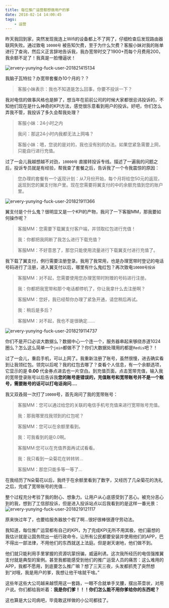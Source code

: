 ```yaml
---
title: 每位推广运营都想做用户的爹
date: 2018-02-14 14:00:45
tags:
    - 运营
---
```

昨天我回到家，突然发现我连上Wifi的设备都上不了网了，仔细检查后发现路由器联网失败。通过致电 `10000号` 被告知欠费，至于为什么欠费？客服小妹对我的账单进行了查询，然后义正言辞地告诉我，我办宽带时交了1900+而每个月费用200，我余额不足了！我真是一脸懵逼状！

![ervery-yunying-fuck-user-201821415134](://blog.uliian.com/ervery-yunying-fuck-user-201821415134.jpg)

我脑子瓦特拉？办宽带套餐办10个月的？？
<!-- more -->
>客服小妹表示：我也不知道是怎么回事，你要不投诉一下？

我对电信的做事风格也是醉了，想当年在前前公司的时候大家都很忌讳投诉的，不知他们现在是什么神奇的KPI方法，感觉很乐意看到用户的投诉。好吧，你们怎么弄我不管，我投诉了多久会帮我处理？

>客服小妹：24小时之内
>
>我问：那这24小时内我都无法上网咯？
>
>客服小妹：嗯，您说的是对的，我也没有别的办法。如果您紧急需要上网，只能自行进行充值。

过了一会儿我越想越不对劲，`10000号` 直接转投诉专线。描述了一遍我的问题之后，投诉专员就是有经验，帮我查了套餐之后，告诉我了一个令我震惊的原因：

>您办理的套餐有一个返现计划：从7月份开始，每个月将给您50元的返现，返现到您的翼支付账户里。现在您需要将翼支付的中的余额充值到您的账户里。

![ervery-yunying-fuck-user-201821911366](://blog.uliian.com/ervery-yunying-fuck-user-201821911366.jpg)

翼支付是个什么鬼？很明显又是一个KPI的产物，我问了一下客服MM，那我要如何操作呢？

>客服MM：您需要下载翼支付客户端，并领取红包进行充值！
>
>我：你都把我网断了我怎么进行下载充值？
>
>客服MM：不好意思了，那您只能使用流量进行下载翼支付进行充值了。

我下载了翼支付，例行需要注册登录。我用了我常用，也是办理宽带时登记的电话号码进行了注册，进入翼支付以后，哪里有什么鬼红包？再次致电`10000号投诉`

>客服MM：对不起，您需要使用您办理宽带时附赠的号码进行注册。
>
>我：你都把我宽带和那个电话都停机了，你让我拿什么去注册啊？
>
>客服MM：您好，我已经帮你办理了紧急开通，请您稍后再试。
>
>我：稍后是多后？
>
>客服MM：对不起，我也不是很确定......

![ervery-yunying-fuck-user-2018219114737](://blog.uliian.com/ervery-yunying-fuck-user-2018219114737.jpg)

你们不是开口必谈大数据么？数据中心一个连一个，服务器串起来够绕赤道1024圈么？怎么这么简单一个`join`都做不了？你们大数据处理用的都是`Redis`吧？！

过了一会儿，重启手机，可以上网了。我重新注册了账号，虽然很慢，进去确实看到让我领红包。领完以后呢？我的红包去哪了？查看个人信息，有一个余额选项，它显示的是 **0.00** 代金券点进去也一片空白。到充值页面，点击宽带充值，输入我的宽带登录账号以后告诉我**您的账号是错误的，充值账号和宽带账号并不是一个账号，需要账号的话可以打电话询问....**

我又双叒叕一次打了`10000`号，首先询问了我的宽带账号：
>客服MM：您可以通过给您的关联的电信手机号充值来进行宽带账号充值。
>
>我：那我哪里找我领到的红包呢？
>
>客服MM：您可以在余额里看到。
>
>我：可我看到的是0.0啊。
>
>客服MM:您可以在充值界面再试试看看。
>
>我：我只看到一朵菊花在转转转...
>
>客服MM：那您只能多等一等了...

在我经历了N朵菊花以后，我终于在余额里看到了数字，又经历了几朵菊花的洗礼之后，完成了宽带账号的充值...

整个过程充分考验了我的耐心、想象力。让用户从心底感受到了恶心。被充分恶心到的我，想到了工信部投诉，但是进入投诉站点以后我看到的是这样一番光景：![ervery-yunying-fuck-user-2018219121117](://blog.uliian.com/ervery-yunying-fuck-user-2018219121117.png)

原来快过年了，也要给服务器放个假了啊...很好很棒很遵守劳动法。

我知道，每位推广运营都有自己的KPI，为了完成KPI无所不用其极，他们最想的我估计就是让国务院出一纸行政命令，让所有公民都要安装并使用他们的APP，巴不得出一部法律，不用他们的东西就送上法庭。但是谢天谢地，他们做不到。

他们就只能利用手里掌握的资源坑蒙拐骗，威逼利诱。这次我所经历的电信强推翼支付就是典型的案例。甚至我都能感受到他们的推广运营人员的痛苦：这么难用的APP，我都不愿用，到底要怎么推广嘛？想了三天三夜，头发都抓秃了突然想到“对哦，我是用户的爹，我想让他干啥就干啥。”

这些年这些大公司越来越惯用这一套路，一眼不合就单手叉腰，摆出茶壶状，对用户说。你们都给我听着：**我是你们爹！！！你们怎么能不用你爹给你的东西呢？**

这也算是大公司病吧，毕竟敢这样做的小公司都挂了。 